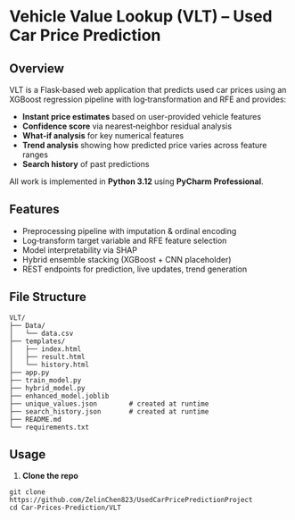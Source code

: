 # Vehicle Value Lookup (VLT) – Used Car Price Prediction

## Overview
VLT is a Flask‑based web application that predicts used car prices using an XGBoost regression pipeline with log‑transformation and RFE and provides:

- **Instant price estimates** based on user-provided vehicle features  
- **Confidence score** via nearest‑neighbor residual analysis  
- **What‑if analysis** for key numerical features 
- **Trend analysis** showing how predicted price varies across feature ranges  
- **Search history** of past predictions

All work is implemented in **Python 3.12** using **PyCharm Professional**.

## Features
- Preprocessing pipeline with imputation & ordinal encoding  
- Log‑transform target variable and RFE feature selection  
- Model interpretability via SHAP  
- Hybrid ensemble stacking (XGBoost + CNN placeholder)  
- REST endpoints for prediction, live updates, trend generation

## File Structure
```
VLT/
├── Data/  
│   └── data.csv  
├── templates/  
│   ├── index.html  
│   ├── result.html  
│   └── history.html  
├── app.py  
├── train_model.py  
├── hybrid_model.py  
├── enhanced_model.joblib  
├── unique_values.json        # created at runtime 
├── search_history.json       # created at runtime  
├── README.md  
└── requirements.txt
```

## Usage

1. **Clone the repo**  
```
git clone https://github.com/ZelinChen823/UsedCarPricePredictionProject
cd Car-Prices-Prediction/VLT
```
